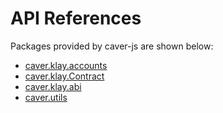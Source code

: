 # API References

Packages provided by caver-js are shown below:

- [caver.klay.accounts](caver.klay.accounts.md)
- [caver.klay.Contract](caver.klay.Contract.md)
- [caver.klay.abi](caver.klay.abi.md)
- [caver.utils](caver.utils.md)
